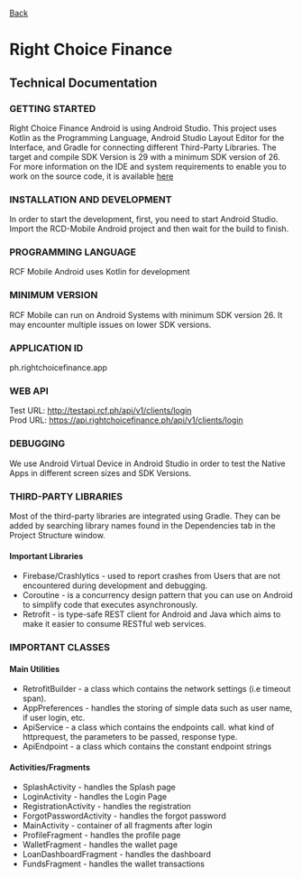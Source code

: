[Back](../index.md)
# Right Choice Finance

## Technical Documentation

### GETTING STARTED

Right Choice Finance Android is using Android Studio. This project uses Kotlin as the Programming Language, Android Studio Layout Editor for the Interface, and Gradle for connecting different Third-Party Libraries. The target and compile SDK Version is 29 with a minimum SDK version of 26.
For more information on the IDE and system requirements to enable you to work on the source code, it is available [here](https://developer.android.com/)

### INSTALLATION AND DEVELOPMENT

In order to start the development, first, you need to start Android Studio. Import the RCD-Mobile Android project and then wait for the build to finish.

### PROGRAMMING LANGUAGE

RCF Mobile Android uses Kotlin for development

### MINIMUM VERSION

RCF Mobile can run on Android Systems with minimum SDK version 26. It may encounter multiple issues on lower SDK versions.

### APPLICATION ID

ph.rightchoicefinance.app

### WEB API

Test URL: http://testapi.rcf.ph/api/v1/clients/login \
Prod URL: https://api.rightchoicefinance.ph/api/v1/clients/login

### DEBUGGING

We use Android Virtual Device in Android Studio in order to test the Native Apps in different screen sizes and SDK Versions.

### THIRD-PARTY LIBRARIES

Most of the third-party libraries are integrated using Gradle. They can be added by searching library names found in the Dependencies tab in the Project Structure window.

#### Important Libraries

- Firebase/Crashlytics - used to report crashes from Users that are not encountered during development and debugging.
- Coroutine - is a concurrency design pattern that you can use on Android to simplify code that executes asynchronously.
- Retrofit - is type-safe REST client for Android and Java which aims to make it easier to consume RESTful web services.

### IMPORTANT CLASSES

#### Main Utilities

- RetrofitBuilder - a class which contains the network settings (i.e timeout span).
- AppPreferences - handles the storing of simple data such as user name, if user login, etc.
- ApiService - a class which contains the endpoints call. what kind of httprequest, the parameters to be passed, response type.
- ApiEndpoint - a class which contains the constant endpoint strings

#### Activities/Fragments

- SplashActivity - handles the Splash page
- LoginActivity - handles the Login Page
- RegistrationActivity - handles the registration
- ForgotPasswordActivity - handles the forgot password
- MainActivity - container of all fragments after login
- ProfileFragment - handles the profile page
- WalletFragment - handles the wallet page
- LoanDashboardFragment - handles the dashboard
- FundsFragment - handles the wallet transactions

